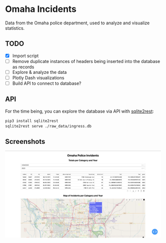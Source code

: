 # Omaha Incidents

Data from the Omaha police department, used to analyze and visualize statistics.

## TODO

- [x] Import script
- [ ] Remove duplicate instances of headers being inserted into the database as records
- [ ] Explore & analyze the data 
- [ ] Plotly Dash visualizations
- [ ] Build API to connect to database?

## API

For the time being, you can explore the database via API with
[sqlite2rest](https://github.com/nside/sqlite2rest):

```sh
pip3 install sqlite2rest
sqlite2rest serve ./raw_data/ingress.db
```

## Screenshots

![](./screenshots/dashboard.png)

